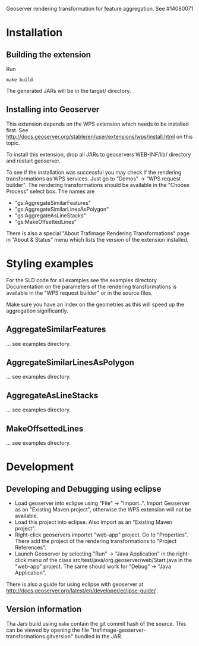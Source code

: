 Geoserver rendering transformation for feature aggregation. See #14080071

# Installation

## Building the extension

Run

    make build
    
The generated JARs will be in the target/ directory.


## Installing into Geoserver

This extension depends on the WPS extension which needs to be installed first. See 
http://docs.geoserver.org/stable/en/user/extensions/wps/install.html on this topic.



To install this extension, drop all JARs to geoservers WEB-INF/lib/ directory and 
restart geoserver.

To see if the installation was successful you may check if the rendering transformations 
as WPS services. Just go to "Demos" -> "WPS request builder". The rendering transformations
should be available in the "Choose Process" select box. The names are 

* "gs:AggregateSimilarFeatures"
* "gs:AggregateSimilarLinesAsPolygon"
* "gs:AggregateAsLineStacks"
* "gs:MakeOffsettedLines"

There is also a special "About Trafimage Rendering Transformations" page in "About & Status" 
menu which lists the version of the extension installed.

# Styling examples

For the SLD code for all examples see the examples directory. Documentation on the 
parameters of the rendering transformations is available in the "WPS request builder"
or in the source files.

Make sure you have an index on the geometries as this will speed up the aggregation significantly.

## AggregateSimilarFeatures

... see examples directory.

## AggregateSimilarLinesAsPolygon

... see examples directory.

## AggregateAsLineStacks

... see examples directory.

## MakeOffsettedLines

... see examples directory.

# Development

## Developing and Debugging using eclipse

* Load geoserver into eclipse using "File" -> "Import..". Import Geoserver as an "Existing Maven project", otherwise the WPS extension will not be available.
* Load this project into eclipse. Also import as an "Existing Maven project".
* Right-click geoservers importet "web-app" project. Go to "Properties". There add the project of the rendering transformations to "Project References".
* Launch Geoserver by selecting "Run" -> "Java Application" in the right-click menu of the class src/test/java/org.geoserver/web/Start.java in the "web-app" project. The same should work for "Debug" -> "Java Application".

There is also a guide for using eclipse with geoserver at http://docs.geoserver.org/latest/en/developer/eclipse-guide/ .

## Version information

Tha Jars build usiing `make` contain the git commit hash of the source. This can be viewed by opening the file "trafimage-geoserver-transformations.gitversion" bundled in the JAR.
